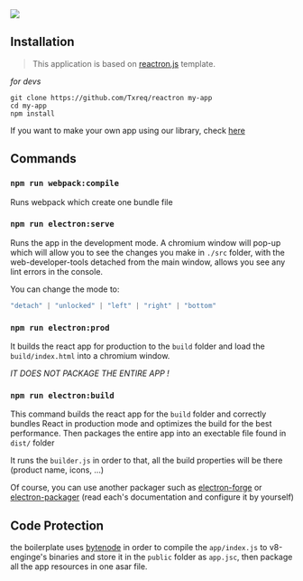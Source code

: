 <a href="https://github.com/Txreq/asidar/releases">
  <img src="https://i.ibb.co/G0Lc17T/Frame-6.png" />
</a>

## Installation
> This application is based on <a href="https://github.com/Txreq/reactron">reactron.js</a> template.

*for devs*
```
git clone https://github.com/Txreq/reactron my-app
cd my-app
npm install
```
If you want to make your own app using our library, check <a href="https://github.com/Txreq/asidar-lib">here</a>
## Commands

###  `npm run webpack:compile`
Runs webpack which create one bundle file

###  `npm run electron:serve`
Runs the app in the development mode.
A chromium window will pop-up which will allow you to see the changes you make in `./src` folder, with the web-developer-tools detached from the main window, allows you see any lint errors in the console.

You can change the mode to:

```js
"detach" | "unlocked" | "left" | "right" | "bottom"
```
###  `npm run electron:prod`
It builds the react app for production to the `build` folder and load the `build/index.html` into a chromium window.

*IT DOES NOT PACKAGE THE ENTIRE APP !*

###  `npm run electron:build`
This command builds the react app for the `build` folder and correctly bundles React in production mode and optimizes the build for the best performance. Then packages the entire app into an exectable file found in `dist/` folder

It runs the `builder.js` in order to that, all the build properties will be there (product name, icons, ...)

Of course, you can use another packager such as [electron-forge](https://www.electronforge.io/) or [electron-packager](https://github.com/electron/electron-packager) (read each's documentation and configure it by yourself)

## Code Protection
the boilerplate uses [bytenode](https://github.com/bytenode/bytenode) in order to compile the `app/index.js` to v8-enginge's binaries and store it in the `public` folder as `app.jsc`, then package all the app resources in one asar file.

